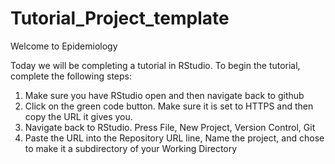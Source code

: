 # Tutorial_Project_template
Welcome to Epidemiology

Today we will be completing a tutorial in RStudio.
To begin the tutorial, complete the following steps:
1. Make sure you have RStudio open and then navigate back to github
2. Click on the green code button. Make sure it is set to HTTPS and then copy the URL it gives you. 
3. Navigate back to RStudio. Press File, New Project, Version Control, Git
4. Paste the URL into the Repository URL line, Name the project, and chose to make it a subdirectory of your Working Directory
